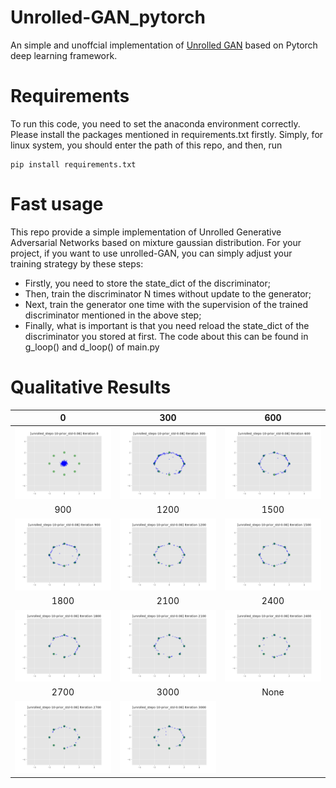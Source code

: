 # Unrolled-GAN_pytorch
An simple and unoffcial implementation of [Unrolled GAN](https://arxiv.org/abs/1611.02163) based on Pytorch deep learning framework.

# Requirements
To run this code, you need to set the anaconda environment correctly. Please install the packages mentioned in requirements.txt firstly. Simply, for linux system, you should enter the path of this repo, and then, run
```
pip install requirements.txt
```
# Fast usage
This repo provide a simple implementation of Unrolled Generative Adversarial Networks based on mixture gaussian distribution. For your project, if you want to use unrolled-GAN, you can simply adjust your training strategy by these steps:
* Firstly, you need to store the state_dict of the discriminator;
* Then, train the discriminator N times without update to the generator;
* Next, train the generator one time with the supervision of the trained discriminator mentioned in the above step;
* Finally, what is important is that you need reload the state_dict of the discriminator you stored at first. 
The code about this can be found in g_loop() and d_loop() of main.py
# Qualitative Results
|0|300|600|
| :--------: | :--------: | :--------: |
|<img src="imgs/0.png" width="350" />|<img src="imgs/300.png" width="350" />|<img src="imgs/600.png" width="350" />|
|900|1200|1500|
|<img src="imgs/900.png" width="350" />|<img src="imgs/1200.png" width="350" />|<img src="imgs/1500.png" width="350" />|
|1800|2100|2400|
|<img src="imgs/1800.png" width="350" />|<img src="imgs/2100.png" width="350" />|<img src="imgs/2400.png" width="350" />|
|2700|3000|None|
|<img src="imgs/2700.png" width="350" />|<img src="imgs/3000.png" width="350" />||